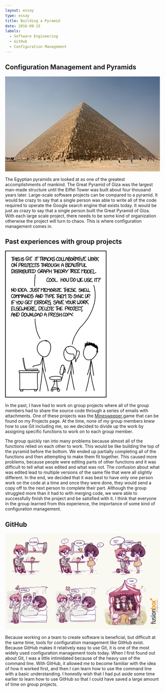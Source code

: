 ```yaml
---
layout: essay
type: essay
title: Building a Pyramid
date: 2016-09-15
labels:
  - Software Engineering
  - GitHub
  - Configuration Management
---
```


<H2>Configuration Management and Pyramids</H2>

<img class="ui big rounded image" src="../images/TheGreatPyramidOfGiza.jpg">

The Egyptian pyramids are looked at as one of the greatest accomplishments of mankind. The Great Pyramid of Giza was the largest man-made structure until the Eiffel Tower was built about four thousand years later. Large-scale software projects can be compared to a pyramid. It would be crazy to say that a single person was able to write all of the code required to operate the Google search engine that exists today. It would be just as crazy to say that a single person built the Great Pyramid of Giza. With each large scale project, there needs to be some kind of organization otherwise the project will turn to chaos. This is where configuration management comes in. 

<H2>Past experiences with group projects</H2>

<img class="ui big rounded image" src="../images/gitXKCD.png">

In the past, I have had to work on group projects where all of the group members had to share the source code through a series of emails with attachments. One of these projects was the <a href="https://chadmorita.github.io/projects/MineSweeper" target="_blank"> Minesweeper </a>game that can be found on my Projects page. At the time, none of my group members knew how to use Git including me, so we decided to divide up the work by assigning specific functions to work on to each group member. 

The group quickly ran into many problems because almost all of the functions relied on each other to work. This would be like building the top of the pyramid before the bottom. We ended up partially completing all of the functions and then attempting to make them fit together. This caused more problems, because people were editing parts of other functions and it was difficult to tell what was edited and what was not. The confusion about what was edited lead to multiple versions of the same file that were all slightly different. In the end, we decided that it was best to have only one person work on the code at a time and once they were done, they would send a copy off to the next person to complete their part. Although the group struggled more than it had to with merging code, we were able to successfully finish the project and be satisfied with it. I think that everyone in the group learned from this experience, the importance of some kind of configuration management. 

<H2>GitHub</H2>

<img class="ui big rounded image" src="../images/git-comic-fusionbox.jpg">

Because working on a team to create software is beneficial, but difficult at the same time, tools for configuration management like GitHub exist. Because GitHub makes it relatively easy to use Git, it is one of the most widely used configuration management tools today. When I first found out about Git, I was a little intimidated because of the heavy use of the command line. With GitHub, it allowed me to become familiar with the idea of how it worked first, and then I can learn how to use the command line with a basic understanding. I honestly wish that I had put aside some time earlier to learn how to use GitHub so that I could have saved a large amount of time on group projects.
